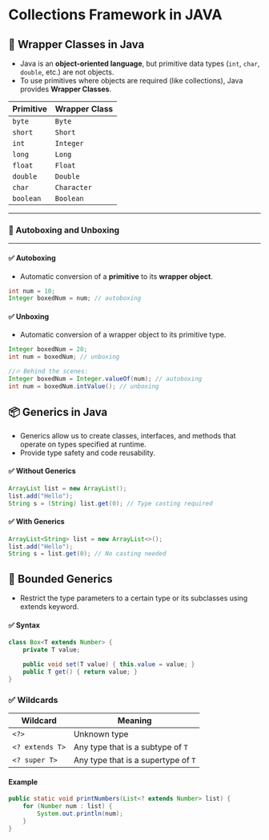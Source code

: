 # Collections Framework in JAVA

## 🎯 Wrapper Classes in Java

- Java is an **object-oriented language**, but primitive data types (`int`, `char`, `double`, etc.) are not objects.
- To use primitives where objects are required (like collections), Java provides **Wrapper Classes**.

| Primitive | Wrapper Class |
|-----------|----------------|
| `byte`    | `Byte`         |
| `short`   | `Short`        |
| `int`     | `Integer`      |
| `long`    | `Long`         |
| `float`   | `Float`        |
| `double`  | `Double`       |
| `char`    | `Character`    |
| `boolean` | `Boolean`      |

---

### 🔄 Autoboxing and Unboxing

---

#### ✅ Autoboxing

- Automatic conversion of a **primitive** to its **wrapper object**.

```java
int num = 10;
Integer boxedNum = num; // autoboxing
```

#### ✅ Unboxing

- Automatic conversion of a wrapper object to its primitive type.

```java
Integer boxedNum = 20;
int num = boxedNum; // unboxing

//🔥 Behind the scenes:
Integer boxedNum = Integer.valueOf(num); // autoboxing
int num = boxedNum.intValue(); // unboxing
```

## 📦 Generics in Java

- Generics allow us to create classes, interfaces, and methods that operate on types specified at runtime.
- Provide type safety and code reusability.

#### ✅ Without Generics

```java
ArrayList list = new ArrayList();
list.add("Hello");
String s = (String) list.get(0); // Type casting required
```

#### ✅ With Generics

```java
ArrayList<String> list = new ArrayList<>();
list.add("Hello");
String s = list.get(0); // No casting needed
```

## 🔐 Bounded Generics

- Restrict the type parameters to a certain type or its subclasses using extends keyword.

#### ✅ Syntax

```java
class Box<T extends Number> {
    private T value;

    public void set(T value) { this.value = value; }
    public T get() { return value; }
}
```

### ✅ Wildcards

| Wildcard        | Meaning                             |
| --------------- | ----------------------------------- |
| `<?>`           | Unknown type                        |
| `<? extends T>` | Any type that is a subtype of `T`   |
| `<? super T>`   | Any type that is a supertype of `T` |

#### Example

```java
public static void printNumbers(List<? extends Number> list) {
    for (Number num : list) {
        System.out.println(num);
    }
}
```

